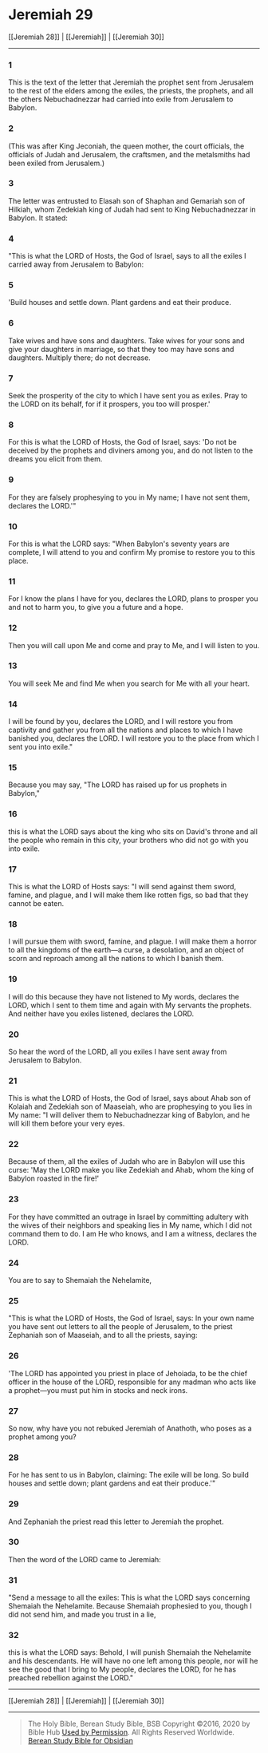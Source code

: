 # Jeremiah 29

[[Jeremiah 28]] | [[Jeremiah]] | [[Jeremiah 30]]

---

### 1
This is the text of the letter that Jeremiah the prophet sent from Jerusalem to the rest of the elders among the exiles, the priests, the prophets, and all the others Nebuchadnezzar had carried into exile from Jerusalem to Babylon.

### 2
(This was after King Jeconiah, the queen mother, the court officials, the officials of Judah and Jerusalem, the craftsmen, and the metalsmiths had been exiled from Jerusalem.)

### 3
The letter was entrusted to Elasah son of Shaphan and Gemariah son of Hilkiah, whom Zedekiah king of Judah had sent to King Nebuchadnezzar in Babylon. It stated:

### 4
"This is what the LORD of Hosts, the God of Israel, says to all the exiles I carried away from Jerusalem to Babylon:

### 5
'Build houses and settle down. Plant gardens and eat their produce.

### 6
Take wives and have sons and daughters. Take wives for your sons and give your daughters in marriage, so that they too may have sons and daughters. Multiply there; do not decrease.

### 7
Seek the prosperity of the city to which I have sent you as exiles. Pray to the LORD on its behalf, for if it prospers, you too will prosper.'

### 8
For this is what the LORD of Hosts, the God of Israel, says: 'Do not be deceived by the prophets and diviners among you, and do not listen to the dreams you elicit from them.

### 9
For they are falsely prophesying to you in My name; I have not sent them, declares the LORD.'"

### 10
For this is what the LORD says: "When Babylon's seventy years are complete, I will attend to you and confirm My promise to restore you to this place.

### 11
For I know the plans I have for you, declares the LORD, plans to prosper you and not to harm you, to give you a future and a hope.

### 12
Then you will call upon Me and come and pray to Me, and I will listen to you.

### 13
You will seek Me and find Me when you search for Me with all your heart.

### 14
I will be found by you, declares the LORD, and I will restore you from captivity and gather you from all the nations and places to which I have banished you, declares the LORD. I will restore you to the place from which I sent you into exile."

### 15
Because you may say, "The LORD has raised up for us prophets in Babylon,"

### 16
this is what the LORD says about the king who sits on David's throne and all the people who remain in this city, your brothers who did not go with you into exile.

### 17
This is what the LORD of Hosts says: "I will send against them sword, famine, and plague, and I will make them like rotten figs, so bad that they cannot be eaten.

### 18
I will pursue them with sword, famine, and plague. I will make them a horror to all the kingdoms of the earth—a curse, a desolation, and an object of scorn and reproach among all the nations to which I banish them.

### 19
I will do this because they have not listened to My words, declares the LORD, which I sent to them time and again with My servants the prophets. And neither have you exiles listened, declares the LORD.

### 20
So hear the word of the LORD, all you exiles I have sent away from Jerusalem to Babylon.

### 21
This is what the LORD of Hosts, the God of Israel, says about Ahab son of Kolaiah and Zedekiah son of Maaseiah, who are prophesying to you lies in My name: "I will deliver them to Nebuchadnezzar king of Babylon, and he will kill them before your very eyes.

### 22
Because of them, all the exiles of Judah who are in Babylon will use this curse: 'May the LORD make you like Zedekiah and Ahab, whom the king of Babylon roasted in the fire!'

### 23
For they have committed an outrage in Israel by committing adultery with the wives of their neighbors and speaking lies in My name, which I did not command them to do. I am He who knows, and I am a witness, declares the LORD.

### 24
You are to say to Shemaiah the Nehelamite,

### 25
"This is what the LORD of Hosts, the God of Israel, says: In your own name you have sent out letters to all the people of Jerusalem, to the priest Zephaniah son of Maaseiah, and to all the priests, saying:

### 26
'The LORD has appointed you priest in place of Jehoiada, to be the chief officer in the house of the LORD, responsible for any madman who acts like a prophet—you must put him in stocks and neck irons.

### 27
So now, why have you not rebuked Jeremiah of Anathoth, who poses as a prophet among you?

### 28
For he has sent to us in Babylon, claiming: The exile will be long. So build houses and settle down; plant gardens and eat their produce.'"

### 29
And Zephaniah the priest read this letter to Jeremiah the prophet.

### 30
Then the word of the LORD came to Jeremiah:

### 31
"Send a message to all the exiles: This is what the LORD says concerning Shemaiah the Nehelamite. Because Shemaiah prophesied to you, though I did not send him, and made you trust in a lie,

### 32
this is what the LORD says: Behold, I will punish Shemaiah the Nehelamite and his descendants. He will have no one left among this people, nor will he see the good that I bring to My people, declares the LORD, for he has preached rebellion against the LORD."

---

[[Jeremiah 28]] | [[Jeremiah]] | [[Jeremiah 30]]

---

> The Holy Bible, Berean Study Bible, BSB
> Copyright &copy;2016, 2020 by Bible Hub
> [Used by Permission](https://berean.bible/terms.htm). All Rights Reserved Worldwide.
> [Berean Study Bible for Obsidian](https://github.com/gapmiss/berean-study-bible-for-obsidian)</small>

